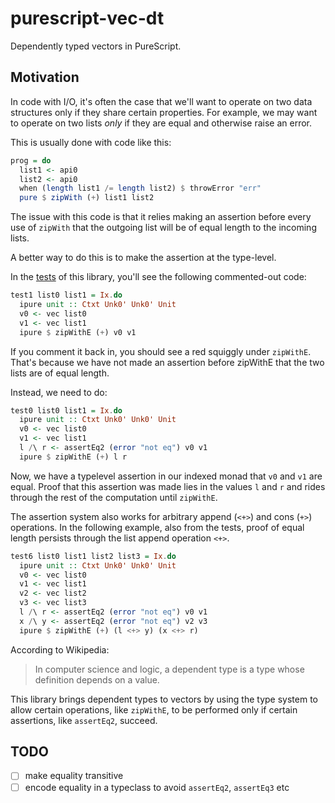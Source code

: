 # purescript-vec-dt

Dependently typed vectors in PureScript.

## Motivation

In code with I/O, it's often the case that we'll want to operate on two data structures only if they share certain properties. For example, we may want to operate on two lists _only_ if they are equal and otherwise raise an error.

This is usually done with code like this:

```purescript
prog = do
  list1 <- api0
  list2 <- api0
  when (length list1 /= length list2) $ throwError "err"
  pure $ zipWith (+) list1 list2
```

The issue with this code is that it relies making an assertion before every use of `zipWith` that the outgoing list will be of equal length to the incoming lists.

A better way to do this is to make the assertion at the type-level.

In the [tests](./test/Main.purs) of this library, you'll see the following commented-out code:

```purescript
test1 list0 list1 = Ix.do
  ipure unit :: Ctxt Unk0' Unk0' Unit
  v0 <- vec list0
  v1 <- vec list1
  ipure $ zipWithE (+) v0 v1
```

If you comment it back in, you should see a red squiggly under `zipWithE`. That's because we have not made an assertion before zipWithE that the two lists are of equal length.

Instead, we need to do:

```purescript
test0 list0 list1 = Ix.do
  ipure unit :: Ctxt Unk0' Unk0' Unit
  v0 <- vec list0
  v1 <- vec list1
  l /\ r <- assertEq2 (error "not eq") v0 v1
  ipure $ zipWithE (+) l r
```

Now, we have a typelevel assertion in our indexed monad that `v0` and `v1` are equal. Proof that this assertion was made lies in the values `l` and `r` and rides through the rest of the computation until `zipWithE`.

The assertion system also works for arbitrary append (`<+>`) and cons (`+>`) operations. In the following example, also from the tests, proof of equal length persists through the list append operation `<+>`.

```purescript
test6 list0 list1 list2 list3 = Ix.do
  ipure unit :: Ctxt Unk0' Unk0' Unit
  v0 <- vec list0
  v1 <- vec list1
  v2 <- vec list2
  v3 <- vec list3
  l /\ r <- assertEq2 (error "not eq") v0 v1
  x /\ y <- assertEq2 (error "not eq") v2 v3
  ipure $ zipWithE (+) (l <+> y) (x <+> r)
```

According to Wikipedia:

> In computer science and logic, a dependent type is a type whose definition depends on a value.

This library brings dependent types to vectors by using the type system to allow certain operations, like `zipWithE`, to be performed only if certain assertions, like `assertEq2`, succeed.

## TODO

- [ ] make equality transitive
- [ ] encode equality in a typeclass to avoid `assertEq2`, `assertEq3` etc
